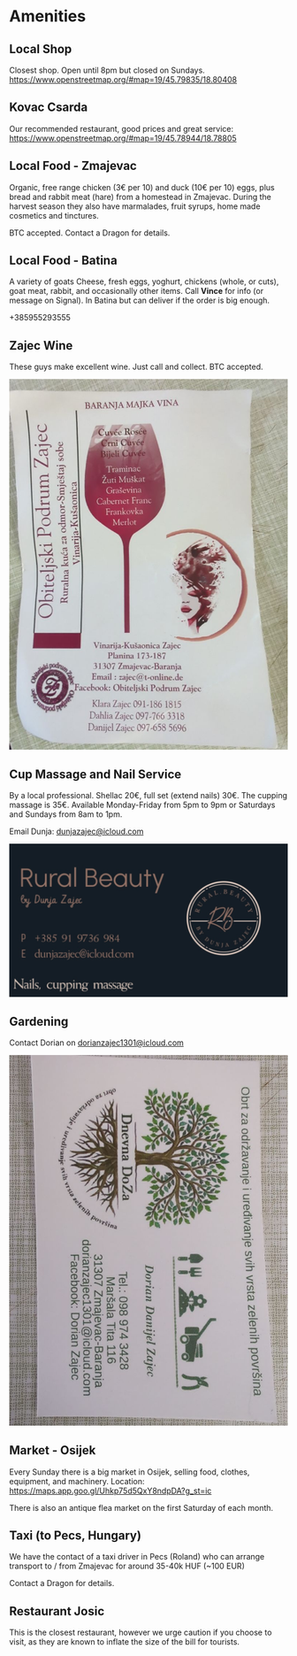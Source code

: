 # Amenities

## Local Shop

Closest shop.  Open until 8pm but closed on Sundays.  https://www.openstreetmap.org/#map=19/45.79835/18.80408

## Kovac Csarda

Our recommended restaurant, good prices and great service:  https://www.openstreetmap.org/#map=19/45.78944/18.78805

## Local Food - Zmajevac

Organic, free range chicken (3€ per 10) and duck (10€ per 10) eggs, plus bread and rabbit meat (hare) from a homestead in Zmajevac.
During the harvest season they also have marmalades, fruit syrups, home made cosmetics and tinctures.

BTC accepted.  Contact a Dragon for details.

## Local Food - Batina

A variety of goats Cheese, fresh eggs, yoghurt, chickens (whole, or cuts), goat meat, rabbit, and occasionally other items.  Call **Vince** for info (or message on Signal).  In Batina but can deliver if the order is big enough.

+385955293555

## Zajec Wine

These guys make excellent wine.  Just call and collect.  BTC accepted.

![](static/assets/img/zajecwine.png)

## Cup Massage and Nail Service

By a local professional. Shellac 20€, full set (extend nails) 30€.  The cupping massage is 35€.
Available Monday-Friday from 5pm to 9pm or Saturdays and Sundays from 8am to 1pm.  

Email Dunja:  dunjazajec@icloud.com

![](static/assets/img/dunja.png)

## Gardening

Contact Dorian on dorianzajec1301@icloud.com

![](static/assets/img/gardening.png)

## Market - Osijek

Every Sunday there is a big market in Osijek, selling food, clothes, equipment, and machinery.  Location:  https://maps.app.goo.gl/Uhkp75d5QxY8ndpDA?g_st=ic

There is also an antique flea market on the first Saturday of each month.

## Taxi (to Pecs, Hungary)

We have the contact of a taxi driver in Pecs (Roland) who can arrange transport to / from Zmajevac for around 35-40k HUF (~100 EUR)

Contact a Dragon for details.

## Restaurant Josic

This is the closest restaurant, however we urge caution if you choose to visit, as they are known to inflate the size of the bill for tourists.

